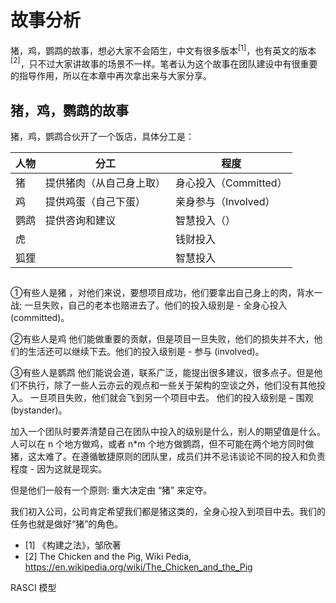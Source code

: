 # 故事分析

猪，鸡，鹦鹉的故事，想必大家不会陌生，中文有很多版本$^{[1]}$，也有英文的版本$^{[2]}$，只不过大家讲故事的场景不一样。笔者认为这个故事在团队建设中有很重要的指导作用，所以在本章中再次拿出来与大家分享。

## 猪，鸡，鹦鹉的故事

猪，鸡，鹦鹉合伙开了一个饭店，具体分工是：

|人物|分工|程度|
|---|---|---|
|猪|提供猪肉（从自己身上取）|身心投入（Committed）|
|鸡|提供鸡蛋（自己下蛋）|亲身参与（Involved）|
|鹦鹉|提供咨询和建议|智慧投入（）|
|虎||钱财投入|
|狐狸||智慧投入|




## 

①有些人是猪 ，对他们来说，要想项目成功，他们要拿出自己身上的肉，背水一战; 一旦失败，自己的老本也赔进去了。他们的投入级别是 - 全身心投入 (committed)。

②有些人是鸡 他们能做重要的贡献，但是项目一旦失败，他们的损失并不大，他们的生活还可以继续下去。他们的投入级别是 - 参与 (involved)。

③有些人是鹦鹉 他们能说会道，联系广泛，能提出很多建议，很多点子。但是他们不执行，除了一些人云亦云的观点和一些关于架构的空谈之外，他们没有其他投入。 一旦项目失败，他们就会飞到另一个项目中去。 他们的投入级别是 – 围观 (bystander)。



加入一个团队时要弄清楚自己在团队中投入的级别是什么，别人的期望值是什么。人可以在 n 个地方做鸡，或者 n*m 个地方做鹦鹉，但不可能在两个地方同时做猪，这太难了。在遵循敏捷原则的团队里，成员们并不忌讳谈论不同的投入和负责程度 - 因为这就是现实。

但是他们一般有一个原则: 重大决定由 “猪” 来定夺。 

我们初入公司，公司肯定希望我们都是猪这类的，全身心投入到项目中去。我们的任务也就是做好“猪”的角色。




- [1] 《构建之法》，邹欣著
- [2] The Chicken and the Pig, Wiki Pedia, https://en.wikipedia.org/wiki/The_Chicken_and_the_Pig

RASCI 模型